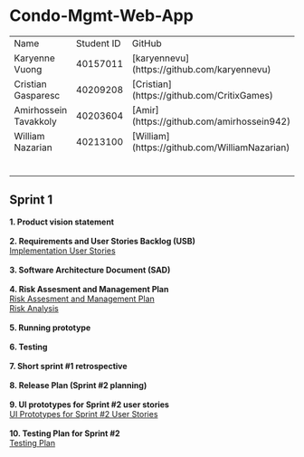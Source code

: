 # Condo-Mgmt-Web-App
<table>
  <tr>
    <td>Name</td>
    <td>Student ID </td>
    <td>GitHub</td>
  </tr>

  
  <tr>
    <td>Karyenne Vuong</td>
    <td>40157011</td>
    <td>[karyennevu](https://github.com/karyennevu)</td>
  </tr>
  
  <tr>
    <td>Cristian Gasparesc</td>
    <td>40209208</td>
    <td>[Cristian](https://github.com/CritixGames)</td>
  </tr>

  <tr>
    <td>Amirhossein Tavakkoly</td>
    <td>40203604</td>
    <td>[Amir] (https://github.com/amirhossein942)</td>
  </tr>

  <tr>
    <td>William Nazarian</td>
    <td>40213100</td>
    <td>[William] (https://github.com/WilliamNazarian)</td>
  </tr>

  <tr>
    <td></td>
    <td></td>
    <td></td>
  </tr>

  <tr>
    <td></td>
    <td></td>
    <td></td>
  </tr>


  <tr>
    <td></td>
    <td></td>
    <td></td>
  </tr>


  <tr>
    <td></td>
    <td></td>
    <td></td>
  </tr>


  <tr>
    <td></td>
    <td></td>
    <td></td>
  </tr>

  <tr>
    <td></td>
    <td></td>
    <td></td>
  </tr>

</table>


<h2>Sprint 1</h2>

**1. Product vision statement** <br> <br>
**2. Requirements and User Stories Backlog (USB)** <br>  <a href="https://docs.google.com/document/d/1nUSjszSEiqj2-frMTft6wzstjd057xVLYd28h7r9Xh0/edit"> Implementation User Stories</a><br> <br>
**3. Software Architecture Document (SAD)** <br> <br>
**4. Risk Assesment and Management Plan** <br>
 <a href="https://docs.google.com/document/d/1kVzTHhXFTLIS2IXmU4jpsxdrNCQ-xKOn/edit?usp=sharing&ouid=117308092083738229587&rtpof=true&sd=true">Risk Assesment and Management Plan </a> <br>
 <a href="https://docs.google.com/spreadsheets/d/1mI_D5lBJim7m-mxVObdMf_5LxiT-qM4l/edit?usp=sharing&ouid=117308092083738229587&rtpof=true&sd=true">Risk Analysis </a> <br> <br>
**5. Running prototype** <br> <br>
**6. Testing** <br> <br>
**7. Short sprint #1 retrospective** <br> <br>
**8. Release Plan (Sprint #2 planning)** <br> <br>
**9. UI prototypes for Sprint #2 user stories** <br>
<a href="https://docs.google.com/document/d/1F6TDlHc062L3lyELrQC-HfE5Fhymkumo/edit">UI Prototypes for Sprint #2 User Stories</a> <br> <br>
**10. Testing Plan for Sprint #2** <br>
<a href="https://docs.google.com/document/d/1myRVIsLsitkuvCj1IxaO4D6uLwUdmwQ5xo2TXdCYDuk/edit"> Testing Plan </a> 








